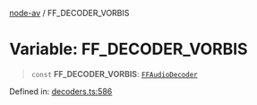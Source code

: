 [node-av](../globals.md) / FF\_DECODER\_VORBIS

# Variable: FF\_DECODER\_VORBIS

> `const` **FF\_DECODER\_VORBIS**: [`FFAudioDecoder`](../type-aliases/FFAudioDecoder.md)

Defined in: [decoders.ts:586](https://github.com/seydx/av/blob/f8631fc881b394300b1479f511d55cf1c370a87f/src/constants/decoders.ts#L586)
